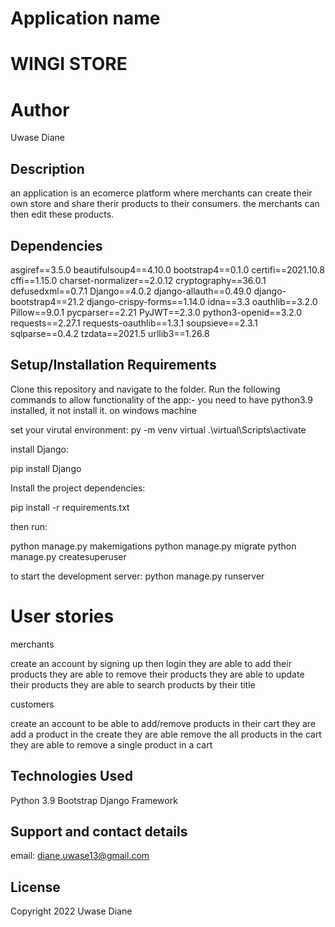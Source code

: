 # Application name

# WINGI STORE


# Author

Uwase Diane

## Description

an application is an ecomerce platform where merchants can create their own store and share therir products to their consumers. the merchants can then edit these products.

## Dependencies

asgiref==3.5.0
beautifulsoup4==4.10.0
bootstrap4==0.1.0
certifi==2021.10.8
cffi==1.15.0
charset-normalizer==2.0.12
cryptography==36.0.1
defusedxml==0.7.1
Django==4.0.2
django-allauth==0.49.0
django-bootstrap4==21.2
django-crispy-forms==1.14.0
idna==3.3
oauthlib==3.2.0
Pillow==9.0.1
pycparser==2.21
PyJWT==2.3.0
python3-openid==3.2.0
requests==2.27.1
requests-oauthlib==1.3.1
soupsieve==2.3.1
sqlparse==0.4.2
tzdata==2021.5
urllib3==1.26.8

## Setup/Installation Requirements
Clone this repository and navigate to the folder. Run the following commands to allow functionality of the app:-
 you need to have python3.9 installed, it not install it.
on windows machine

set your virutal environment:
py -m venv virtual
.\virtual\Scripts\activate

install Django:

pip install Django

Install the project dependencies:

pip install -r requirements.txt

then run:

python manage.py makemigations
python manage.py migrate
python manage.py createsuperuser

to start the development server:
python manage.py runserver


# User stories

merchants

create an account by signing up then login
they are able to add their products
they are able to remove their products
they are able to update their products
they are able to search products by their title

customers

create an account to be able to add/remove products in their cart
they are add a product in the create
they are able remove the all products in the cart
they are able to remove a single product in a cart

## Technologies Used
Python 3.9
Bootstrap
Django Framework


## Support and contact details
email: diane.uwase13@gmail.com

## License

Copyright 2022 Uwase Diane
